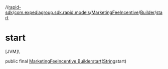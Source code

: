 //[rapid-sdk](../../../../index.md)/[com.expediagroup.sdk.rapid.models](../../index.md)/[MarketingFeeIncentive](../index.md)/[Builder](index.md)/[start](start.md)

# start

[JVM]\

public final [MarketingFeeIncentive.Builder](index.md)[start](start.md)([String](https://docs.oracle.com/javase/8/docs/api/java/lang/String.html)start)
